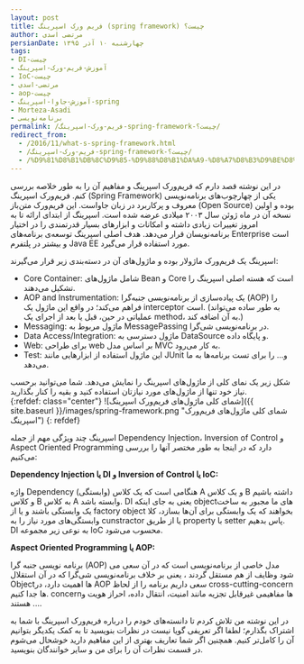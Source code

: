 ```yaml
---
layout: post
title: فریم ورک اسپرینگ (spring framework) چیست؟
author: مرتضی اسدی
persianDate: چهارشنبه ۱۰ آذر ۱۳۹۵
tags:
- DI-چیست
- آموزش-فریم-ورک-اسپرینگ
- IoC-چیست
- مرتضی-اسدی
- aop-چیست
- آموزش-جاوا-اسپرینگ-spring
- Morteza-Asadi
- برنامه‌نویسی
permalink: /فریم-ورک-اسپرینگ-spring-framework-چیست؟/
redirect_from: 
  - /2016/11/what-s-spring-framework.html
  - /فریم-ورک-اسپرینگ-spring-framework-چیست؟/
  - /%D9%81%D8%B1%DB%8C%D9%85-%D9%88%D8%B1%DA%A9-%D8%A7%D8%B3%D9%BE%D8%B1%DB%8C%D9%86%DA%AF-spring-framework-%DA%86%DB%8C%D8%B3%D8%AA/
---
```


در این نوشته قصد دارم که فریم‌ورک اسپرینگ و مفاهیم آن را به طور خلاصه بررسی کنم. فریم‌ورک اسپرینگ (Spring Framework) یکی از چهارچوب‌های برنامه‌نویسی معروف و پرکاربرد در زبان جاواست. این فریم‌ورک متن‌باز (Open Source) بوده و اولین نسخه آن در ماه ژوئن سال ۲۰۰۳ میلادی عرضه شده است. اسپرینگ از ابتدای ارائه تا به امروز تغییرات زیادی داشته و امکانات و ابزارهای بسیار قدرتمندی را در اختیار برنامه‌نویسان قرار می‌دهد. هدف اصلی اسپرینگ توسعه‌ی برنامه‌های Enterprise است و بیشتر در پلتفرم Java EE مورد استفاده قرار می‌گیرد. 

اسپرینگ یک فریم‌ورک ماژولار بوده و ماژول‌های آن در دسته‌بندی زیر قرار می‌گیرند:

*   Core Container: شامل ماژول‌های Bean و Core است که هسته اصلی اسپرینگ را تشکیل می‌دهند.
*   AOP and Instrumentation: یک پیاده‌سازی از برنامه‌نویسی جنبه‌گرا (AOP) را فراهم می‌کند؛ در واقع این ماژول یک interceptor است. (به طور ساده می‌تواند عملیاتی در حین، قبل یا بعد از اجرای یک method، به آن اضافه کند.)
*   Messaging: ماژول مربوط به MessagePassing در برنامه‌نویسی شی‌گرا.
*   Data Access/Integration: ماژول دسترسی به DataSource و پایگاه داده.
*   Web: برای طراحی web بر اساس مدل MVC به کار می‌رود.
*   Test: این ماژول استفاده از ابزارهایی مانند JUnit و... را برای تست برنامه‌ها به ما می‌دهد.

شکل زیر یک نمای کلی از ماژول‌های اسپرینگ را نمایش می‌دهد. شما می‌توانید برحسب نیاز خود تنها از ماژول‌های مورد نیازتان استفاده کنید و بقیه را کنار بگذارید.  
{:refdef: class="center"}
![شمای کلی ماژول‌های فریم‌ورک اسپرینگ]({{ site.baseurl }}/images/spring-framework.png "شمای کلی ماژول‌های فریم‌ورک اسپرینگ")
{: refdef}
  
اسپرینگ چند ویژگی مهم از جمله Dependency Injection، Inversion of Control و Aspect Oriented Programming دارد که در اینجا به طور مختصر آنها را بررسی می‌کنیم:  

**Dependency Injection یا DI و Inversion of Control یا IoC:**

واژه Dependency (وابستگی) هنگامی است که یک کلاس A و یک کلاس B داشته باشیم و کلاس B به کلاس A وابسته باشد. DI یعنی به جای اینکه objectهای ما مجبور به ساخت یک وابستگی باشند و یا از factory object بخواهند که یک وابستگی برای آن‌ها بسازد، کلا وابستگی‌های مورد نیاز را به cunstractor یا از طریق property با setter پاس بدهیم. DI به نوعی زیر مجموعه IoC محسوب می‌شود.

**Aspect Oriented Programming یا AOP:**

برنامه نویسی جنبه گرا (AOP) مدل خاصی از برنامه‌نویسی است که در آن سعی می شود وظایف از هم مستقل گردند ، یعنی بر خلاف برنامه‌نویسی شی‌گرا که در آن استقلال Objectها اهمیت دارد، در AOP سعی داریم برنامه را از لحاظ cross-cutting-concern ها جدا کنیم. concernها مفاهیمی غیرقابل تجزیه مانند امنیت، انتقال داده، احراز هویت و ... هستند.

در این نوشته من تلاش کردم تا دانسته‌های خودم را درباره فریم‌ورک اسپرینگ با شما به اشتراک بگذارم؛ لطفا اگر تعریفی گویا نیست در نظرات بنویسید تا به کمک یکدیگر بتوانیم آن را کامل‌تر کنیم. همچنین اگر شما تعاریف بهتری از این مفاهیم دارید خوشحال می‌شوم در قسمت نظرات آن را برای من و سایر خوانندگان بنویسید.
